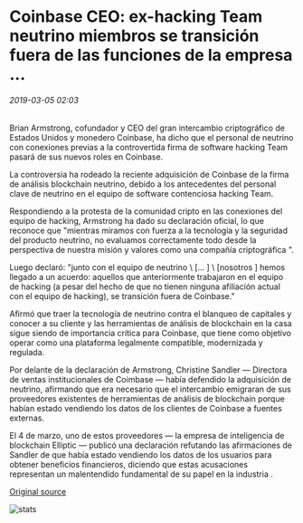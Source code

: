 # Coinbase CEO: ex-hacking Team neutrino miembros se transición fuera de las funciones de la empresa ...

###### 2019-03-05 02:03

Brian Armstrong, cofundador y CEO del gran intercambio criptográfico de Estados Unidos y monedero Coinbase, ha dicho que el personal de neutrino con conexiones previas a la controvertida firma de software hacking Team pasará de sus nuevos roles en Coinbase.

La controversia ha rodeado la reciente adquisición de Coinbase de la firma de análisis blockchain neutrino, debido a los antecedentes del personal clave de neutrino en el equipo de software contenciosa hacking Team.

Respondiendo a la protesta de la comunidad cripto en las conexiones del equipo de hacking, Armstrong ha dado su declaración oficial, lo que reconoce que "mientras miramos con fuerza a la tecnología y la seguridad del producto neutrino, no evaluamos correctamente todo desde la perspectiva de nuestra misión y valores como una compañía criptográfica ".

Luego declaró: "junto con el equipo de neutrino \ [... \] \ [nosotros \] hemos llegado a un acuerdo: aquellos que anteriormente trabajaron en el equipo de hacking (a pesar del hecho de que no tienen ninguna afiliación actual con el equipo de hacking), se transición fuera de Coinbase."

Afirmó que traer la tecnología de neutrino contra el blanqueo de capitales y conocer a su cliente y las herramientas de análisis de blockchain en la casa sigue siendo de importancia crítica para Coinbase, que tiene como objetivo operar como una plataforma legalmente compatible, modernizada y regulada.

Por delante de la declaración de Armstrong, Christine Sandler — Directora de ventas institucionales de Coimbase — había defendido la adquisición de neutrino, afirmando que era necesario que el intercambio emigraran de sus proveedores existentes de herramientas de análisis de blockchain porque habían estado vendiendo los datos de los clientes de Coinbase a fuentes externas.

El 4 de marzo, uno de estos proveedores — la empresa de inteligencia de blockchain Elliptic — publicó una declaración refutando las afirmaciones de Sandler de que había estado vendiendo los datos de los usuarios para obtener beneficios financieros, diciendo que estas acusaciones representan un malentendido fundamental de su papel en la industria .

[Original source](https://cointelegraph.com/news/coinbase-ceo-ex-hacking-team-neutrino-members-will-transition-out-of-company-roles)

![stats](https://c.statcounter.com/11760860/0/a89fa40b/1/ "stats")